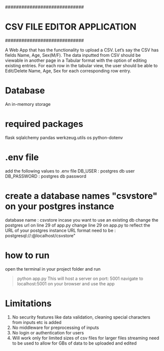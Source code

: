 #############################
# CSV FILE EDITOR APPLICATION
#############################

A Web App that has the functionality to upload a CSV. Let’s say the CSV has fields Name, Age, Sex(M/F). The data inputted from CSV should be viewable in another page in a Tabular format with the option of editing existing entries. For each row in the tabular view, the user should be able to Edit/Delete Name, Age, Sex for each corresponding row entry.

# Database
An in-memory storage

# required packages
flask
sqlalchemy
pandas
werkzeug.utils
os
python-dotenv

# .env file
add the following values to .env file
DB_USER : postgres db user
DB_PASSWORD : postgres db password

# create a database names "csvstore" on your postgres instance
database name : csvstore incase you want to use an existing db change the postgres url on line 29 of app.py
change line 29 on app.py to reflect the URL of your postgres instance
URL format need to be : postgresql://<username>:<password>@localhost/csvstore"

# how to run
open the terminal in your project folder and run 
> python app.py
This will host a server on port: 5001
navigate to localhost:5001 on your browser and use the app

# Limitations
1. No security features like data validation, cleaning special characters from inputs etc is added
2. No middleware for preprocessing of inputs
3. No login or authentication for users
4. Will work only for limited sizes of csv files for larger files streaming need to be used to allow for GBs of data to be uploaded and edited

